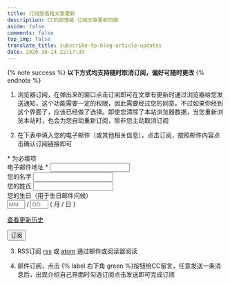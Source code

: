 ```yaml
---
title: 订阅部落格文章更新
description: CC的部落格 订阅文章更新页面
aside: false
comments: false
top_img: false
translate_title: subscribe-to-blog-article-updates
date: 2020-10-14 22:17:35
---
```

{% note success %} **以下方式均支持随时取消订阅，偏好可随时更改** {% endnote %}
<!-- {% note warning %} **很抱歉，因为关闭了浏览器订阅(好像也没啥用，还会给读者造成不好的体验，但说真的很好用)，请使用邮件订阅** {% endnote %} -->

<!-- {% note warning %} **贴心的我为邮件订阅设置了确认订阅，当您填写信息按下订阅键后会收到一封确认邮件，如果你反悔了，直接忽视这封邮件即可；如果你确认要使用邮件订阅的话，你需要查看这封邮件并点击确认订阅，如长时间未收到邮件，记得查看是否被归档到垃圾箱广告或邮件，最好加入白名单以防止错过更新通知哦；开启了图片自适应所以即使用全文输出`html`类型邮件可能会出现图片一直加载中的情况，如果您阅读邮件的客户端不支持`html`会使用纯文本输出** {% endnote %} -->

1. 浏览器订阅，在弹出来的窗口点击订阅即可在文章有更新时通过浏览器给您发送通知，这个功能需要一定的权限，因此需要经过您的同意。不过如果你经到这个界面了，应该已经做了选择。即使您清除了本站浏览器数据，当您重新浏览本站时，也会为您自动重新订阅，除非您主动取消订阅

2. 在下表中填入您的电子邮件（或其他相关信息），点击订阅，按照邮件内容点击确认订阅链接即可
<!-- Begin Mailchimp Signup Form -->
<script async src="https://cdn.jsdelivr.net/npm/jquery@latest/dist/jquery.min.js"></script>
<link href="https://cdn.jsdelivr.net/gh/ccknbc-backup/cdn/css/mailchimp.css" rel="stylesheet" type="text/css">
<div id="mc_embed_signup">
<form action="https://ccknbc.us2.list-manage.com/subscribe/post?u=a0aadd04e3d48349de29068f8&amp;id=7518e18fcd" method="post" id="mc-embedded-subscribe-form" name="mc-embedded-subscribe-form" class="validate" target="_blank" novalidate>
    <div id="mc_embed_signup_scroll">
<div class="indicates-required"><span class="asterisk">*</span> 为必填项</div>
<div class="mc-field-group">
	<label for="mce-EMAIL">电子邮件地址  <span class="asterisk">*</span>
</label>
	<input type="email" value="" name="EMAIL" class="required email" id="mce-EMAIL">
</div>
<div class="mc-field-group">
	<label for="mce-FNAME">您的名字 </label>
	<input type="text" value="" name="FNAME" class="" id="mce-FNAME">
</div>
<div class="mc-field-group">
	<label for="mce-LNAME">您的姓氏 </label>
	<input type="text" value="" name="LNAME" class="" id="mce-LNAME">
</div>
<div class="mc-field-group size1of2">
	<label for="mce-BIRTHDAY-month">您的生日（用于生日邮件问候） </label>
	<div class="datefield">
		<span class="subfield monthfield"><input class="birthday " type="text" pattern="[0-9]*" value="" placeholder="MM" size="2" maxlength="2" name="BIRTHDAY[month]" id="mce-BIRTHDAY-month"></span> / 
		<span class="subfield dayfield"><input class="birthday " type="text" pattern="[0-9]*" value="" placeholder="DD" size="2" maxlength="2" name="BIRTHDAY[day]" id="mce-BIRTHDAY-day"></span> 
		<span class="small-meta nowrap">( 月 / 日 )</span>
	</div>
</div><p><a href="https://us2.campaign-archive.com/home/?u=a0aadd04e3d48349de29068f8&id=7518e18fcd" title="查看历史文章更新记录">查看更新历史</a></p>
	<div id="mce-responses" class="clear">
		<div class="response" id="mce-error-response" style="display:none"></div>
		<div class="response" id="mce-success-response" style="display:none"></div>
	</div>    <!-- real people should not fill this in and expect good things - do not remove this or risk form bot signups-->
    <div style="position: absolute; left: -5000px;" aria-hidden="true"><input type="text" name="b_a0aadd04e3d48349de29068f8_7518e18fcd" tabindex="-1" value=""></div>
    <div class="clear"><input type="submit" value="订阅" name="subscribe" id="mc-embedded-subscribe" class="button"></div>
    </div>
</form>
</div>
<script defer type='text/javascript' src='https://cdn.jsdelivr.net/gh/ccknbc-backup/cdn/js/mailchimp.js'></script><script type='text/javascript'>(function($) {window.fnames = new Array(); window.ftypes = new Array();fnames[0]='EMAIL';ftypes[0]='email';fnames[1]='FNAME';ftypes[1]='text';fnames[2]='LNAME';ftypes[2]='text';fnames[3]='ADDRESS';ftypes[3]='address';fnames[4]='PHONE';ftypes[4]='phone';fnames[5]='BIRTHDAY';ftypes[5]='birthday'; }(jQuery));var $mcj = jQuery.noConflict(true);</script>
<!--End mc_embed_signup-->

3. RSS订阅 [rss](/rss.xml) 或 [atom](/atom.xml) 通过邮件或阅读器阅读
<!-- 3. 邮件订阅，前往 [订阅界面一](https://briefcake.com/s/ccknbc) 或 [订阅界面二](https://ccknbc.mailchimpsites.com) -->
4. 邮件订阅，点击 {% label 右下角 green %}按钮给CC留言，任意发送一条消息后，出现介绍自己界面时勾选订阅点击发送即可完成订阅 
